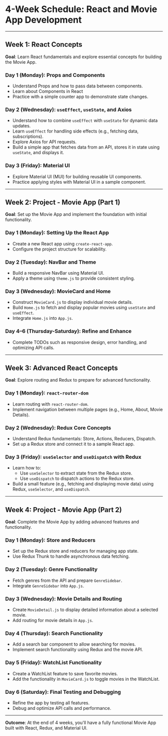 # **4-Week Schedule: React and Movie App Development**

---

## **Week 1: React Concepts**
**Goal**: Learn React fundamentals and explore essential concepts for building the Movie App.

### **Day 1 (Monday): Props and Components**
- Understand Props and how to pass data between components.
- Learn about Components in React
- Practice with a simple counter app to demonstrate state changes.

### **Day 2 (Wednesday): `useEffect`, `useState`, and Axios**
- Understand how to combine `useEffect` with `useState` for dynamic data updates.
- Learn `useEffect` for handling side effects (e.g., fetching data, subscriptions).
- Explore Axios for API requests.
- Build a simple app that fetches data from an API, stores it in state using `useState`, and displays it.

### **Day 3 (Friday): Material UI**
- Explore Material UI (MUI) for building reusable UI components.
- Practice applying styles with Material UI in a sample component.

---

## **Week 2: Project - Movie App (Part 1)**
**Goal**: Set up the Movie App and implement the foundation with initial functionality.

### **Day 1 (Monday): Setting Up the React App**
- Create a new React app using `create-react-app`.
- Configure the project structure for scalability.

### **Day 2 (Tuesday): NavBar and Theme**
- Build a responsive NavBar using Material UI.
- Apply a theme using `theme.js` to provide consistent styling.

### **Day 3 (Wednesday): MovieCard and Home**
- Construct `MovieCard.js` to display individual movie details.
- Build `Home.js` to fetch and display popular movies using `useState` and `useEffect`.
- Integrate `Home.js` into `App.js`.

### **Day 4–6 (Thursday-Saturday): Refine and Enhance**
- Complete TODOs such as responsive design, error handling, and optimizing API calls.

---

## **Week 3: Advanced React Concepts**
**Goal**: Explore routing and Redux to prepare for advanced functionality.

### **Day 1 (Monday): `react-router-dom`**
- Learn routing with `react-router-dom`.
- Implement navigation between multiple pages (e.g., Home, About, Movie Details).

### **Day 2 (Wednesday): Redux Core Concepts**
- Understand Redux fundamentals: Store, Actions, Reducers, Dispatch.
- Set up a Redux store and connect it to a sample React app.

### **Day 3 (Friday): `useSelector` and `useDispatch` with Redux**
- Learn how to:
  - Use `useSelector` to extract state from the Redux store.
  - Use `useDispatch` to dispatch actions to the Redux store.
- Build a small feature (e.g., fetching and displaying movie data) using Redux, `useSelector`, and `useDispatch`.

---

## **Week 4: Project - Movie App (Part 2)**
**Goal**: Complete the Movie App by adding advanced features and functionality.

### **Day 1 (Monday): Store and Reducers**
- Set up the Redux store and reducers for managing app state.
- Use Redux Thunk to handle asynchronous data fetching.

### **Day 2 (Tuesday): Genre Functionality**
- Fetch genres from the API and prepare `GenreSidebar`.
- Integrate `GenreSidebar` into `App.js`.

### **Day 3 (Wednesday): Movie Details and Routing**
- Create `MovieDetail.js` to display detailed information about a selected movie.
- Add routing for movie details in `App.js`.

### **Day 4 (Thursday): Search Functionality**
- Add a search bar component to allow searching for movies.
- Implement search functionality using Redux and the movie API.

### **Day 5 (Friday): WatchList Functionality**
- Create a WatchList feature to save favorite movies.
- Add the functionality in `MovieCard.js` to toggle movies in the WatchList.

### **Day 6 (Saturday): Final Testing and Debugging**
- Refine the app by testing all features.
- Debug and optimize API calls and performance.

---

**Outcome**: At the end of 4 weeks, you'll have a fully functional Movie App built with React, Redux, and Material UI.
